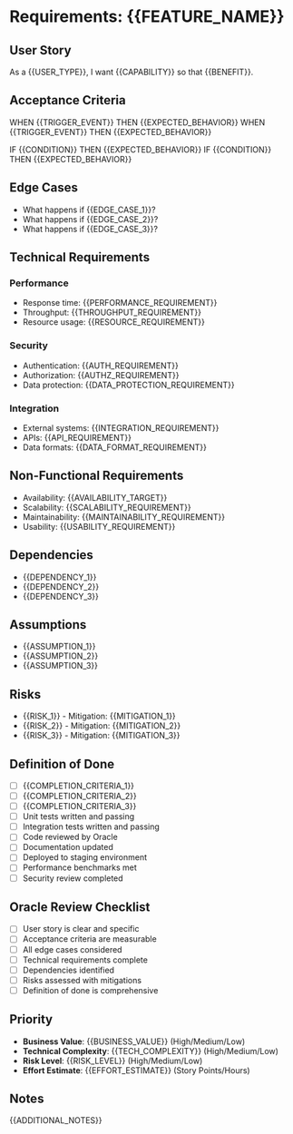 # Requirements: {{FEATURE_NAME}}

## User Story
As a {{USER_TYPE}}, I want {{CAPABILITY}} so that {{BENEFIT}}.

## Acceptance Criteria
WHEN {{TRIGGER_EVENT}} THEN {{EXPECTED_BEHAVIOR}}
WHEN {{TRIGGER_EVENT}} THEN {{EXPECTED_BEHAVIOR}}

IF {{CONDITION}} THEN {{EXPECTED_BEHAVIOR}}
IF {{CONDITION}} THEN {{EXPECTED_BEHAVIOR}}

## Edge Cases
- What happens if {{EDGE_CASE_1}}?
- What happens if {{EDGE_CASE_2}}?
- What happens if {{EDGE_CASE_3}}?

## Technical Requirements

### Performance
- Response time: {{PERFORMANCE_REQUIREMENT}}
- Throughput: {{THROUGHPUT_REQUIREMENT}}
- Resource usage: {{RESOURCE_REQUIREMENT}}

### Security
- Authentication: {{AUTH_REQUIREMENT}}
- Authorization: {{AUTHZ_REQUIREMENT}}
- Data protection: {{DATA_PROTECTION_REQUIREMENT}}

### Integration
- External systems: {{INTEGRATION_REQUIREMENT}}
- APIs: {{API_REQUIREMENT}}
- Data formats: {{DATA_FORMAT_REQUIREMENT}}

## Non-Functional Requirements
- Availability: {{AVAILABILITY_TARGET}}
- Scalability: {{SCALABILITY_REQUIREMENT}}
- Maintainability: {{MAINTAINABILITY_REQUIREMENT}}
- Usability: {{USABILITY_REQUIREMENT}}

## Dependencies
- {{DEPENDENCY_1}}
- {{DEPENDENCY_2}}
- {{DEPENDENCY_3}}

## Assumptions
- {{ASSUMPTION_1}}
- {{ASSUMPTION_2}}
- {{ASSUMPTION_3}}

## Risks
- {{RISK_1}} - Mitigation: {{MITIGATION_1}}
- {{RISK_2}} - Mitigation: {{MITIGATION_2}}
- {{RISK_3}} - Mitigation: {{MITIGATION_3}}

## Definition of Done
- [ ] {{COMPLETION_CRITERIA_1}}
- [ ] {{COMPLETION_CRITERIA_2}}
- [ ] {{COMPLETION_CRITERIA_3}}
- [ ] Unit tests written and passing
- [ ] Integration tests written and passing
- [ ] Code reviewed by Oracle
- [ ] Documentation updated
- [ ] Deployed to staging environment
- [ ] Performance benchmarks met
- [ ] Security review completed

## Oracle Review Checklist
- [ ] User story is clear and specific
- [ ] Acceptance criteria are measurable
- [ ] All edge cases considered
- [ ] Technical requirements complete
- [ ] Dependencies identified
- [ ] Risks assessed with mitigations
- [ ] Definition of done is comprehensive

## Priority
- **Business Value**: {{BUSINESS_VALUE}} (High/Medium/Low)
- **Technical Complexity**: {{TECH_COMPLEXITY}} (High/Medium/Low)
- **Risk Level**: {{RISK_LEVEL}} (High/Medium/Low)
- **Effort Estimate**: {{EFFORT_ESTIMATE}} (Story Points/Hours)

## Notes
{{ADDITIONAL_NOTES}}